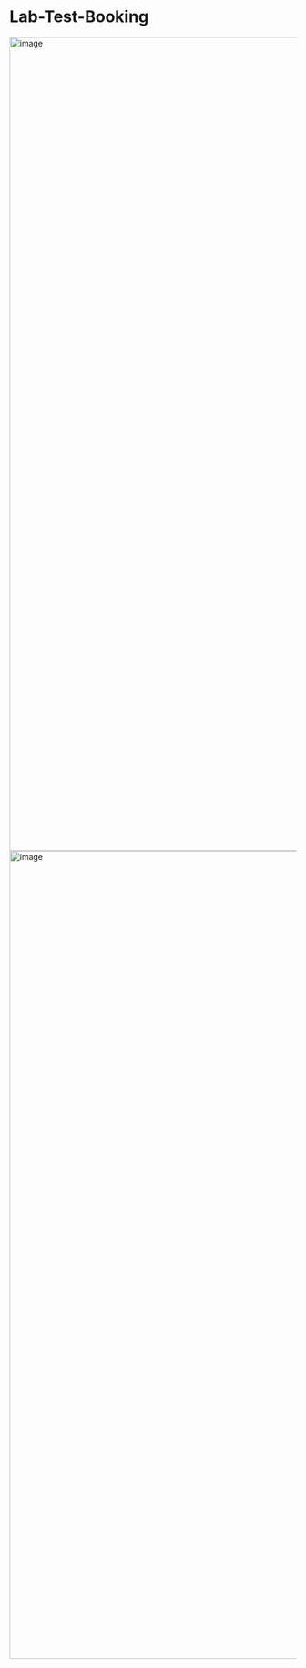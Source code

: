 # Lab-Test-Booking

<img width="1426" alt="image" src="https://github.com/user-attachments/assets/de82b6b3-25f0-4488-b666-dec14d7b2ec6" />

<img width="1416" alt="image" src="https://github.com/user-attachments/assets/20e9c6a4-884e-421f-af86-4a17ba003848" />
